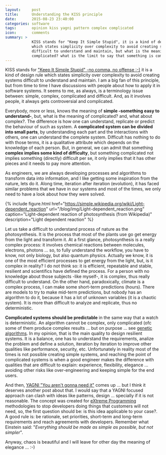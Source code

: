 ```yaml
---
layout:     post
title:      Understanding the KISS principle
date:       2015-08-23 23:40:00
categories: software
tags:       opinion kiss yagni pattern complex complicated
icon:       comments
summary: >
            KISS stands for "Keep It Simple Stupid", it is a kind of design rule 
            which states simplicity over complexity to avoid creating systems 
            difficult to understand and maintain, but what is the meaning of 
            complicated? what is the limit to say that something is complex?  
---
```


KISS stands for ["Keep It Simple Stupid" -no comma, no offense :-)][KISS] it is a 
kind of design rule which states simplicity over complexity to avoid creating 
systems difficult to understand and maintain. I am a big fan of this principle, 
but from time to time I have discussions with people about how to apply it in 
software systems. It seems to me, as always, is a terminology issue between: 
simple, complex, complicated and difficult. And, as it involves people, it 
always gets controversial and complicated.


Everybody, more or less, knows the meaning of **simple -something easy to 
understand-**, but, what is the meaning of complicated? and, what about complex?. 
The difference is how one can understand, replicate or predict the behaviour of 
such as system. A **complicated system can be divided into small parts**, by 
understanding each part and the interactions with others, one can understand the 
complete system. Difficult has nothing to do with those terms, it is a 
qualitative attribute which depends on the knowledge of each person. But, in 
general, we can admit that something **complex implies some kind of difficulty**, 
but something complicated not implies something (directly) difficult per se, it 
only implies that it has other pieces and it needs to pay more attention.


As engineers, we are always developing processes and algorithms to transform 
data into information, and I like getting some inspiration from the nature, 
lets do it. Along time, iteration after iteration (evolution), it has faced 
similar problems that we have in our systems and most of the times, we only 
need to have a look about how they were solved.

{% include figure.html href="https://simple.wikipedia.org/wiki/Light-dependent_reaction" url="/blog/img/Light-dependent_reaction.png" caption="Light-dependent reaction of photosynthesis (from Wikipedia)" description="Light dependent reaction" %}

Let us take a difficult to understand process of nature as the photosynthesis. 
It is the process that most of the plants use go get energy from the light and 
transform it. At a first glance, photosynthesis is a really complex process: it 
involves chemical reactions between molecules, electrons, photons ... so, to 
fully understand the workflow, you have to know, not only biology, but also 
quantum physics. Actually we know, it is one of the most efficient processes 
to get energy from the light, but, is it complex in reality? I do not think so: 
it is efficient, repeatable and stable, resilient and scientifics have defined 
the process. For a person with no knowledge about those subjects -like myself-, 
it is complex, thus really difficult to understand. On the other hand, 
paradoxically, climate is a complex process, I can make some short-term 
predictions (hours). There are models to try to make mid-term predictions, but 
nobody has an algorithm to do it, because it has a lot of unknown variables (it 
is a chaotic system). It is more than difficult to analyze and replicate, 
thus no deterministic.


**Complicated systems should be predictable** in the same way that a watch is 
deterministic. An algorithm cannot be complex, only complicated (ofc some of them 
produce complex results ... but on purpose ... see [genetic algorithms](https://en.wikipedia.org/wiki/Genetic_algorithm). 
In my opinion, that is the main quality to design resilient systems. 
It is a balance, one has to understand the requirements, analize the problem 
and define a solution, iteration by iteration to improve other qualities like 
performance, security, etc. Unfortunately in reality most of the times is not 
possible creating simple systems, and reaching the point of complicated systems 
is when a good engineer makes the difference with qualities that are difficult 
to explain: experience, flexibility, elegance ... avoiding other risks like 
over-engineering and keeping simple for the end users.


And then, [YAGNI "You aren't gonna need it"][YAGNI] comes up ... but I think it 
deserves another post about that. I would say that a YAGNI focused 
approach can clash with ideas like patterns, design ... specially if
it is not reasonable. The concept was created for [eXtreme Programming][XP] 
methodologies to stop developers doing things that customers will not need, so, 
the first question should be: is this idea applicable to your case?. A good
rule is: be rationale, set priorities, short-term and long-term requirements and reach
agreements with developers. Remember what Einstein said: "*Everything should be 
made as simple as possible, but not simpler*".

Anyway, chaos is beautiful and I will leave for other day the meaning of elegance ... :-)


[KISS]: http://example.com/longish/path/to/resource/here "Keep It Simple Stupid"
[YAGNI]: https://en.wikipedia.org/wiki/You_aren%27t_gonna_need_it "You aren't gonna need it"
[XP]: https://en.wikipedia.org/wiki/Extreme_programming "Extreme Programming"
